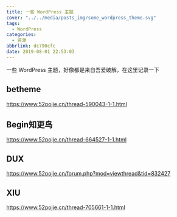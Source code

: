 ```yaml
---
title: 一些 WordPress 主题
cover: "../../media/posts_img/some_wordpress_theme.svg"
tags:
  - WordPress
categories:
  - 资源
abbrlink: dc790cfc
date: 2019-08-01 22:53:03
---
```

一些 WordPress 主题，好像都是来自吾爱破解，在这里记录一下

## betheme

<https://www.52pojie.cn/thread-590043-1-1.html>

## Begin知更鸟

<https://www.52pojie.cn/thread-664527-1-1.html>

## DUX

<https://www.52pojie.cn/forum.php?mod=viewthread&tid=832427>

## XIU

<https://www.52pojie.cn/thread-705661-1-1.html>
